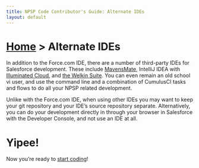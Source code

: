 ```yaml
---
title: NPSP Code Contributor's Guide: Alternate IDEs
layout: default
---
```

# [Home](http://developer.salesforcefoundation.org/Cumulus/Contributor/) > Alternate IDEs

In addition to the Force.com IDE, there are a number of third-party IDEs for Salesforce development. These include [MavensMate](http://mavensmate.com/), IntelliJ IDEA with [Illuminated Cloud](http://www.illuminatedcloud.com/), and [the Welkin Suite](https://welkinsuite.com/). You can even remain an old school vi user, and use the command line and a combination of CumulusCI tasks and flows to do all your NPSP related development.

Unlike with the Force.com IDE, when using other IDEs you may want to keep your git repository and your IDE’s source repository separate. Alternatively, you can do your development directly in through your browser in Salesforce with the Developer Console, and not use an IDE at all.

# Yipee!

Now you’re ready to [start coding](Do-the-Work.html)!
